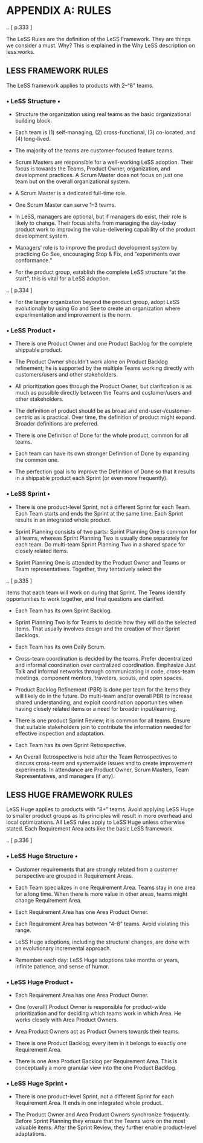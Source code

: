 
# APPENDIX A: RULES

.. [ p.333 ]

The  LeSS  Rules  are  the  definition  of  the  LeSS  Framework.  They  are things  we  consider  a  must.  Why?  This  is  explained  in  the  Why  LeSS description on less.works.

## LESS FRAMEWORK RULES

The LeSS framework applies to products with 2–“8” teams.

### • LeSS Structure •

- Structure the organization using real teams as the basic organizational building block.

- Each team is (1) self-managing, (2) cross-functional, (3) co-located, and (4) long-lived.

- The majority of the teams are customer-focused feature teams.

- Scrum Masters are responsible for a well-working LeSS adoption. Their focus is towards the Teams, Product Owner, organization, and development practices. A Scrum Master does not focus on just one team but on the overall organizational system.

- A Scrum Master is a dedicated full-time role.

- One Scrum Master can serve 1–3 teams.

- In LeSS, managers are optional, but if managers do exist, their role is likely to change. Their focus shifts from managing the day-today product work to improving the value-delivering capability of the product development system.

- Managers’ role is to improve the product development system by practicing Go See, encouraging Stop & Fix, and “experiments over conformance.”

- For the product group, establish the complete LeSS structure “at the start”; this is vital for a LeSS adoption.

.. [ p.334 ]

- For the larger organization beyond the product group, adopt LeSS evolutionally by using Go and See to create an organization where experimentation and improvement is the norm.

### • LeSS Product •

- There is one Product Owner and one Product Backlog for the complete shippable product.

- The Product Owner shouldn’t work alone on Product Backlog refinement; he is supported by the multiple Teams working directly with customers/users and other stakeholders.

- All prioritization goes through the Product Owner, but clarification is as much as possible directly between the Teams and customer/users and other stakeholders.

- The definition of product should be as broad and end-user-/customer- centric as is practical. Over time, the definition of product might expand. Broader definitions are preferred.

- There is one Definition of Done for the whole product, common for all teams.

- Each team can have its own stronger Definition of Done by expanding the common one.

- The perfection goal is to improve the Definition of Done so that it results in a shippable product each Sprint (or even more frequently).

### • LeSS Sprint •

- There is one product-level Sprint, not a different Sprint for each Team. Each Team starts and ends the Sprint at the same time. Each Sprint results in an integrated whole product.

- Sprint Planning consists of two parts: Sprint Planning One is common for all teams, whereas Sprint Planning Two is usually done separately for each team. Do multi-team Sprint Planning Two in a shared space for closely related items.

- Sprint Planning One is attended by the Product Owner and Teams or Team representatives. Together, they tentatively select the

.. [ p.335 ]

items that each team will work on during that Sprint. The Teams identify opportunities to work together, and final questions are clarified.

- Each Team has its own Sprint Backlog.

- Sprint Planning Two is for Teams to decide how they will do the selected items. That usually involves design and the creation of their Sprint Backlogs.

- Each Team has its own Daily Scrum.

- Cross-team coordination is decided by the teams. Prefer decentralized and informal coordination over centralized coordination. Emphasize Just Talk and informal networks through communicating in code, cross-team meetings, component mentors, travelers, scouts, and open spaces.

- Product Backlog Refinement (PBR) is done per team for the items they will likely do in the future. Do multi-team and/or overall PBR to increase shared understanding, and exploit coordination opportunities when having closely related items or a need for broader input/learning.

- There is one product Sprint Review; it is common for all teams. Ensure that suitable stakeholders join to contribute the information needed for effective inspection and adaptation.

- Each Team has its own Sprint Retrospective.

- An Overall Retrospective is held after the Team Retrospectives to discuss cross-team and systemwide issues and to create improvement experiments. In attendance are Product Owner, Scrum Masters, Team Representatives, and managers (if any).

## LESS HUGE FRAMEWORK RULES

LeSS  Huge  applies  to  products  with  “8+”  teams.  Avoid  applying  LeSS Huge to smaller product groups as its principles will result in more overhead and local optimizations. All LeSS rules apply to LeSS Huge unless otherwise  stated.  Each  Requirement  Area  acts  like  the  basic  LeSS framework.

.. [ p.336 ]

### • LeSS Huge Structure •

- Customer requirements that are strongly related from a customer perspective are grouped in Requirement Areas.

- Each Team specializes in one Requirement Area. Teams stay in one area for a long time. When there is more value in other areas, teams might change Requirement Area.

- Each Requirement Area has one Area Product Owner.

- Each Requirement Area has between “4–8” teams. Avoid violating this range.

- LeSS Huge adoptions, including the structural changes, are done with an evolutionary incremental approach.

- Remember each day: LeSS Huge adoptions take months or years, infinite patience, and sense of humor.

### • LeSS Huge Product •

- Each Requirement Area has one Area Product Owner.

- One (overall) Product Owner is responsible for product-wide prioritization and for deciding which teams work in which Area. He works closely with Area Product Owners.

- Area Product Owners act as Product Owners towards their teams.

- There is one Product Backlog; every item in it belongs to exactly one Requirement Area.

- There is one Area Product Backlog per Requirement Area. This is conceptually a more granular view into the one Product Backlog.

### • LeSS Huge Sprint •

- There is one product-level Sprint, not a different Sprint for each Requirement Area. It ends in one integrated whole product.

- The Product Owner and Area Product Owners synchronize frequently. Before Sprint Planning they ensure that the Teams work on the most valuable items. After the Sprint Review, they further enable product-level adaptations.
